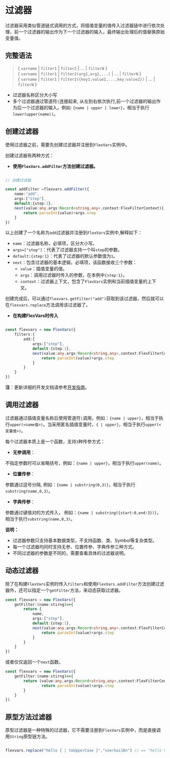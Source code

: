 # 过滤器

过滤器采用类似管道链式调用的方式，将插值变量的值传入过滤器链中进行依次处理，前一个过滤器的输出作为下一个过滤器的输入，最终输出处理后的值替换原始变量值。

## 完整语法

> { `varname` | `filter1` | `filter2` | ... | `filterN` }\
> { `varname` | `filter1` | `filter2(arg1,arg2,...)` | ... | `filterN` }\
> { `varname` | `filter1` | `filter2({key1:value2,...,key:value2})` | ... | `filterN` }

- 过滤器名称区分大小写
- 多个过滤器通过管道符`|`连接起来, 从左到右依次执行,前一个过滤器的输出作为后一个过滤器的输入。例如: `{name | upper | lower}`，相当于执行`lower(upper(name))`。


## 创建过滤器

使用过滤器之前，需要先创建过滤器并注册到`FlexVars`实例中。

创建过滤器有两种方式：

- **使用`FlexVars.addFilter`方法创建过滤器。**

```ts

// 创建过滤器

const addFilter =flexvars.addFilter({
    name:"add",
    args:["step"],
    default:{step:1},
    next(value:any,args:Record<string,any>,context:FlexFilterContext){
        return parseInt(value)+args.step
    }
})
```

以上创建了一个名称为`add`过滤器并注册到`FlexVars`实例中,解释如下：

- `name`：过滤器名称，必填项，区分大小写。
- `args=["step"]`：代表了过滤器支持一个叫`step`的参数。
- `default:{step:1}`：代表了过滤器的默认参数值为`1`。
- `next`：包含过滤器的基本逻辑，必填项，该函数接收三个参数：
  - `value`：插值变量的值。
  - `args`：调用过滤器时传入的参数，在本例中`{step:1}`。
  - `context`：过滤器上下文，包含了`FlexVars`实例和当前插值变量的上下文。

创建完成后，可以通过`flexvars.getFilter("add")`获取到该过滤器，然后就可以在`flexvars.replace`方法调用该过滤器了。

- **在构建FlexVars时传入**

```ts

const flexvars = new FlexVars({
    filters:{
        add:{
            args:["step"],
            default:{step:1},
            next(value:any,args:Record<string,any>,context:FlexFilterContext){
                return parseInt(value)+args.step
            }
        }
    }    
})
```

**注**：更新详细的开发文档请参考[开发指南](./dev-filter.md)。

## 调用过滤器

过滤器通过插值变量名称后使用管道符`|`调用，例如：`{name | upper}`，相当于执行`upper(<name值>)`。当采用匿名插值变量时，`{ | upper}`，相当于执行`upper(<变量值>)`。

每个过滤器本质上是一个函数，支持`3`种传参方式：

- **无参调用**：

不指定参数时可以省略括号，例如：`{name | upper}`，相当于执行`upper(name)`。

- **位置传参**：

参数通过逗号分隔, 例如：`{name | substring(0,3)}`，相当于执行`substring(name,0,3)`。

- **字典传参**：

参数通过键值对的方式传入， 例如：`{name | substring({start:0,end:3})}`，相当于执行`substring(name,0,3)`。

**说明：**

- 过滤器参数只支持基本数据类型，不支持函数、类、Symbol等复杂类型。
- 每一个过滤器均同时支持无参、位置传参、字典传参三种方式。
- 不同过滤器的参数是不同的，需要查看具体的过滤器说明。

## 动态过滤器

除了在构建`FlexVars`实例时传入`filters`和使用`FlexVars.addFilter`方法创建过滤器外，还可以指定一个`getFilter`方法，来动态获取过滤器。

```ts
const flexvars = new FlexVars({
    getFilter:(name:stirng)=>{
        return {
            name,
            args:["step"],
            default:{step:1},
            next(value:any,args:Record<string,any>,context:FlexFilterContext){
                return parseInt(value)+args.step
            }
        }
    }
})
```

或者仅仅返回一个`next`函数。

```ts
const flexvars = new FlexVars({
    getFilter:(name:stirng)=>{
        return (value:any,args:Record<string,any>,context:FlexFilterContext)=>{
                return parseInt(value)+args.step
        }
    }
})
```
## 原型方法过滤器

原型过滤器是一种特殊的过滤器，它不需要注册到`FlexVars`实例中，而是直接调用`String`原型链方法。

```ts

flexvars.replace("hello { | toUpperCase }","voerkai18n") // == "hello VOERKAI18N"

```

